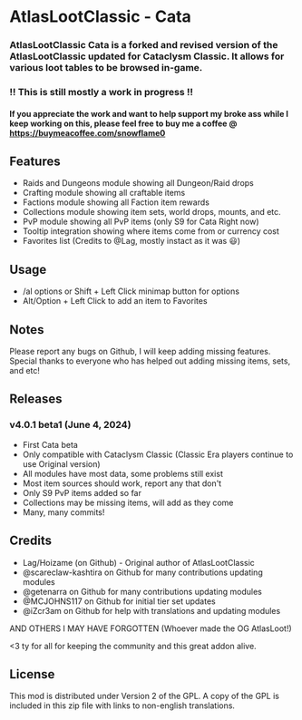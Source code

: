 # AtlasLootClassic - Cata

### AtlasLootClassic Cata is a forked and revised version of the AtlasLootClassic updated for Cataclysm Classic. It allows for various loot tables to be browsed in-game.

### !! This is still mostly a  work in progress !! 

#### If you appreciate the work and want to help support my broke ass while I keep working on this, please feel free to buy me a coffee @ https://buymeacoffee.com/snowflame0

## Features
- Raids and Dungeons module showing all Dungeon/Raid drops
- Crafting module showing all craftable items
- Factions module showing all Faction item rewards
- Collections module showing item sets, world drops, mounts, and etc.
- PvP module showing all PvP items (only S9 for Cata Right now)
- Tooltip integration showing where items come from or currency cost
- Favorites list (Credits to @Lag, mostly instact as it was :smiley:)

## Usage
- /al options or Shift + Left Click minimap button for options
- Alt/Option + Left Click to add an item to Favorites

## Notes
Please report any bugs on Github, I will keep adding missing features. Special thanks to everyone who has helped out adding missing items, sets, and etc!


## Releases
### v4.0.1 beta1 (June 4, 2024)
- First Cata beta
- Only compatible with Cataclysm Classic (Classic Era players continue to use Original version)
- All modules have most data, some problems still exist
- Most item sources should work, report any that don't
- Only S9 PvP items added so far
- Collections may be missing items, will add as they come
- Many, many commits!


## Credits
- Lag/Hoizame (on Github) - Original author of AtlasLootClassic
- @scareclaw-kashtira on Github for many contributions updating modules
- @getenarra on Github for many contributions updating modules
- @MCJOHNS117 on Github for initial tier set updates
- @iZcr3am on Github for help with translations and updating modules

AND OTHERS I MAY HAVE FORGOTTEN (Whoever made the OG AtlasLoot!)

<3 ty for all for keeping the community and this great addon alive.

## License
This mod is distributed under Version 2 of the GPL. A copy of the GPL is included in this zip file with links to non-english translations.